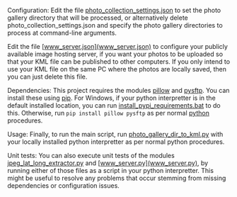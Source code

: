 Configuration:
Edit the file [photo_collection_settings.json](photo_collection_settings.json) to set the photo gallery directory that will be processed,
or alternatively delete photo_collection_settings.json and specify the photo gallery directories to process at command-line arguments.

Edit the file [www_server.json](www_server.json) to configure your publicly available image hosting server, if you want your photos
to be uploaded so that your KML file can be published to other computers. If you only intend to use your KML
file on the same PC where the photos are locally saved, then you can just delete this file.

Dependencies:
This project requires the modules [pillow](https://pypi.org/project/Pillow/) and [pysftp](https://pypi.org/project/pysftp/). You can install these using [pip](https://pypi.org/project/pip/).
For Windows, if your python interpretter is in the default installed location,
you can run [install_pypi_requirements.bat](install_pypi_requirements.bat) to do this.
Otherwise, run `pip install pillow pysftp` as per normal [python](https://www.python.org/) procedures.

Usage:
Finally, to run the main script, run [photo_gallery_dir_to_kml.py](photo_gallery_dir_to_kml.py) with your locally installed python interpretter as per normal python procedures.

Unit tests:
You can also execute unit tests of the modules [jpeg_lat_long_extractor.py](jpeg_lat_long_extractor.py) and [www_server.py](www_server.py), by running either of those files as a script in your python interpretter.
This might be useful to resolve any problems that occur stemming from missing dependencies or configuration issues.
